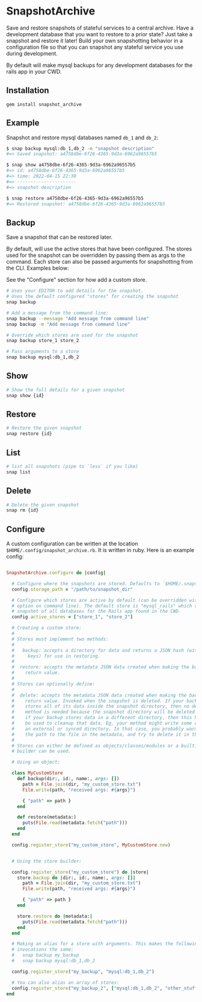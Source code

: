 # SnapshotArchive

Save and restore snapshots of stateful services to a central archive. Have a
development database that you want to restore to a prior state? Just take a
snapshot and restore it later! Build your own snapshotting behavior in a
configuration file so that you can snapshot any stateful service you use during
development.

By default will make mysql backups for any development databases for the rails
app in your CWD.

## Installation

```
gem install snapshot_archive
```

## Example

Snapshot and restore mysql databases named `db_1` and `db_2`:

```bash
$ snap backup mysql:db_1,db_2 -m "snapshot description"
#=> Saved snapshot: a4758dbe-6f26-4365-9d3a-6962a96557b5

$ snap show a4758dbe-6f26-4365-9d3a-6962a96557b5
#=> id: a4758dbe-6f26-4365-9d3a-6962a96557b5
#=> time: 2022-04-15 22:30
#=> ----------------------
#=> snapshot description

$ snap restore a4758dbe-6f26-4365-9d3a-6962a96557b5
#=> Restored snapshot: a4758dbe-6f26-4365-9d3a-6962a96557b5
```

## Backup

Save a snapshot that can be restored later.

By default, will use the active stores that have been configured. The
stores used for the snapshot can be overridden by passing them as args
to the command. Each store can also be passed arguments for
snapshotting from the CLI. Examples below:

See the "Configure" section for how add a custom store.

```bash
# Uses your EDITOR to add details for the snapshot.
# Uses the default configured "stores" for creating the snapshot
snap backup

# Add a message from the command line:
snap backup --message "Add message from command line"
snap backup -m "Add message from command line"

# Override which stores are used for the snapshot
snap backup store_1 store_2

# Pass arguments to a store
snap backup mysql:db_1,db_2
```
## Show

```bash
# Show the full details for a given snapshot
snap show {id}
```

## Restore

```bash
# Restore the given snapshot
snap restore {id}
```

## List

```bash
# list all snapshots (pipe to `less` if you like)
snap list
```

## Delete

```bash
# Delete the given snapshot
snap rm {id}
```

## Configure

A custom configuration can be written at the location `$HOME/.config/snapshot_archive.rb`. It is written in ruby. Here is an example config:

```ruby

SnapshotArchive.configure do |config|

  # Configure where the snapshots are stored. Defaults to `$HOME/.snapshot_archive`
  config.storage_path = "/path/to/snapshot_dir"

  # Configure which stores are active by default (can be overridden with --store
  # option on command line). The default store is "mysql_rails" which saves a
  # snapshot of all databases for the Rails app found in the CWD.
  config.active_stores = ["store_1", "store_2"]

  # Creating a custom store:
  #
  # Stores must implement two methods:
  #
  #   backup: accepts a directory for data and returns a JSON hash (with string
  #     keys) for use in restoring.
  #
  #  restore: accepts the metadata JSON data created when making the backup. No
  #    return value.
  #
  # Stores can optionally define:
  #
  #  delete: accepts the metadata JSON data created when making the backup. No
  #    return value. Invoked when the snapshot is deleted. If your backup method
  #    stores all of its data inside the snapshot directory, then no delete
  #    method is needed because the snapshot directory will be deleted. However,
  #    if your backup stores data in a different directory, then this hook can
  #    be used to cleanup that data. Eg, your method might write some data to
  #    an external or synced directory. In that case, you probably want to save
  #    the path to the file in the metadata, and try to delete it in this hook.
  #
  # Stores can either be defined as objects/classes/modules or a builtin store
  # builder can be used.

  # Using an object:

  class MyCustomStore
    def backup(dir:, id:, name:, args: [])
      path = File.join(dir, "my_custom_store.txt")
      File.write(path, "received args: #{args}")

      { "path" => path }
    end

    def restore(metadata:)
      puts(File.read(metadata.fetch("path")))
    end
  end

  config.register_store("my_custom_store", MyCustomStore.new)


  # Using the store builder:

  config.register_store("my_custom_store") do |store|
    store.backup do |dir:, id:, name:, args: []|
      path = File.join(dir, "my_custom_store.txt")
      File.write(path, "received args: #{args}")

      { "path" => path }
    end

    store.restore do |metadata:|
      puts(File.read(metadata.fetch("path")))
    end
  end

  # Making an alias for a store with arguments. This makes the following
  # invocations the same:
  #   snap backup my_backup
  #   snap backup mysql:db_1,db_2

  config.register_store("my_backup", "mysql:db_1,db_2")

  # You can also alias an array of stores:
  config.register_store("my_backup_2", ["mysql:db_1,db_2", "other_stuff"])
end
```
